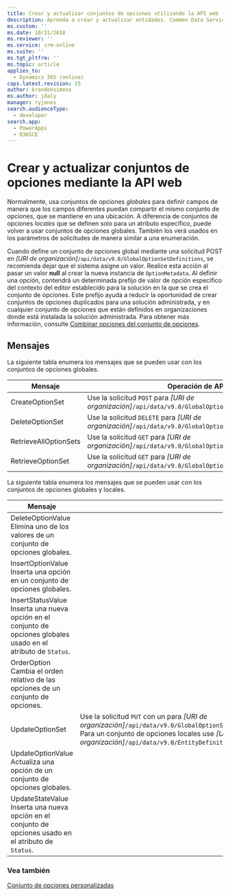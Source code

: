 ```yaml
---
title: Crear y actualizar conjuntos de opciones utilizando la API web (Common Data Service para aplicaciones) | Microsoft Docs
description: Aprenda a crear y actualizar entidades. Common Data Service para aplicaciones usa una arquitectura controlada por metadatos que proporciona flexibilidad para crear entidades personalizadas y atributos adicionales de las entidades del sistema.
ms.custom: ''
ms.date: 10/31/2018
ms.reviewer: ''
ms.service: crm-online
ms.suite: ''
ms.tgt_pltfrm: ''
ms.topic: article
applies_to:
  - Dynamics 365 (online)
caps.latest.revision: 15
author: brandonsimons
ms.author: jdaly
manager: ryjones
search.audienceType:
  - developer
search.app:
  - PowerApps
  - D365CE
---
```


# <a name="create-and-update-option-sets-using-the-web-api"></a>Crear y actualizar conjuntos de opciones mediante la API web

Normalmente, usa conjuntos de opciones *globales* para definir campos de manera que los campos diferentes puedan compartir el mismo conjunto de opciones, que se mantiene en una ubicación. A diferencia de conjuntos de opciones *locales* que se definen solo para un atributo específico, puede volver a usar conjuntos de opciones globales. También los verá usados en los parámetros de solicitudes de manera similar a una enumeración.  
  
Cuando define un conjunto de opciones global mediante una solicitud POST en *[URI de organización]*`/api/data/v9.0/GlobalOptionSetDefinitions`, se recomienda dejar que el sistema asigne un valor. Realice esta acción al pasar un valor **null** al crear la nueva instancia de `OptionMetadata`. Al definir una opción, contendrá un determinada prefijo de valor de opción específico del contexto del editor establecido para la solución en la que se crea el conjunto de opciones. Este prefijo ayuda a reducir la oportunidad de crear conjuntos de opciones duplicados para una solución administrada, y en cualquier conjunto de opciones que están definidos en organizaciones donde está instalada la solución administrada. Para obtener más información, consulte [Combinar opciones del conjunto de opciones](../understand-managed-solutions-merged.md#merge-option-set-options).

 ## <a name="messages"></a>Mensajes  
 La siguiente tabla enumera los mensajes que se pueden usar con los conjuntos de opciones globales.  
  
|Mensaje|Operación de API web|  
|--|--|
|CreateOptionSet|Use la solicitud `POST` para *[URI de organización]*`/api/data/v9.0/GlobalOptionSetDefinitions`.|
|DeleteOptionSet|Use la solicitud `DELETE` para *[URI de organización]*`/api/data/v9.0/GlobalOptionSetDefinitions(`*metadataid*`)`.|
|RetrieveAllOptionSets|Use la solicitud `GET` para *[URI de organización]*`/api/data/v9.0/GlobalOptionSetDefinitions`.| 
|RetrieveOptionSet|Use la solicitud `GET` para *[URI de organización]*`/api/data/v9.0/GlobalOptionSetDefinitions(`*metadataid*`)`.|   


La siguiente tabla enumera los mensajes que se pueden usar con los conjuntos de opciones globales y locales.

|Mensaje|Operación de API web|  
|--|--|
|DeleteOptionValue</br>Elimina uno de los valores de un conjunto de opciones globales.|<xref href="Microsoft.Dynamics.CRM.DeleteOptionValue?text=DeleteOptionValue Action" />  
|InsertOptionValue</br>Inserta una opción en un conjunto de opciones globales.|<xref href="Microsoft.Dynamics.CRM.InsertOptionValue?text=InsertOptionValue Action" />| 
|InsertStatusValue</br>Inserta una nueva opción en el conjunto de opciones globales usado en el atributo de `Status`.|<xref href="Microsoft.Dynamics.CRM.InsertStatusValue?text=InsertStatusValue Action" />|
|OrderOption</br>Cambia el orden relativo de las opciones de un conjunto de opciones.|<xref href="Microsoft.Dynamics.CRM.OrderOption?text=OrderOption Action" />|
|UpdateOptionSet|Use la solicitud `PUT` con un <xref href="Microsoft.Dynamics.CRM.OptionSetMetadata?text=OptionSetMetadata EntityType" /> para *[URI de organización]*`/api/data/v9.0/GlobalOptionSetDefinitions(`*metadataid*`)/Microsoft.Dynamics.CRM.OptionSetMetadata`.<br />Para un conjunto de opciones locales use *[URI de organización]*`/api/data/v9.0/EntityDefinitions(`*metadataid*`)/Attributes(`*metadataid*`)/Microsoft.Dynamics.CRM.PicklistAttributeMetadata/OptionSet`.|
|UpdateOptionValue</br>Actualiza una opción de un conjunto de opciones globales.|<xref href="Microsoft.Dynamics.CRM.UpdateOptionValue?text=UpdateOptionValue Action" />|
|UpdateStateValue</br>Inserta una nueva opción en el conjunto de opciones usado en el atributo de `Status`.|<xref href="Microsoft.Dynamics.CRM.UpdateStateValue?text=UpdateStateValue Action" />|

### <a name="see-also"></a>Vea también

[Conjunto de opciones personalizadas](../org-service/metadata-option-sets.md)